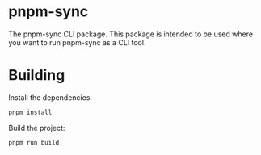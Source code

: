 # pnpm-sync

The pnpm-sync CLI package. This package is intended to be used where you want to run pnpm-sync as a CLI tool.

# Building

Install the dependencies:

```bash
pnpm install
```

Build the project:

```bash
pnpm run build
```
